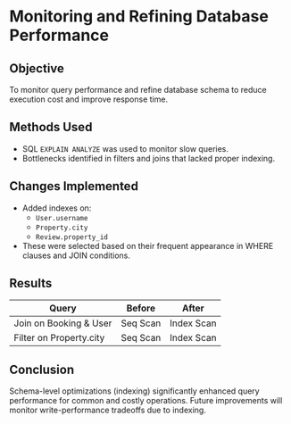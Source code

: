 # Monitoring and Refining Database Performance

## Objective
To monitor query performance and refine database schema to reduce execution cost and improve response time.

## Methods Used
- SQL `EXPLAIN ANALYZE` was used to monitor slow queries.
- Bottlenecks identified in filters and joins that lacked proper indexing.

## Changes Implemented
- Added indexes on:
  - `User.username`
  - `Property.city`
  - `Review.property_id`
- These were selected based on their frequent appearance in WHERE clauses and JOIN conditions.

## Results
| Query | Before | After |
|-------|--------|-------|
| Join on Booking & User | Seq Scan | Index Scan |
| Filter on Property.city | Seq Scan | Index Scan |

## Conclusion
Schema-level optimizations (indexing) significantly enhanced query performance for common and costly operations. Future improvements will monitor write-performance tradeoffs due to indexing.
